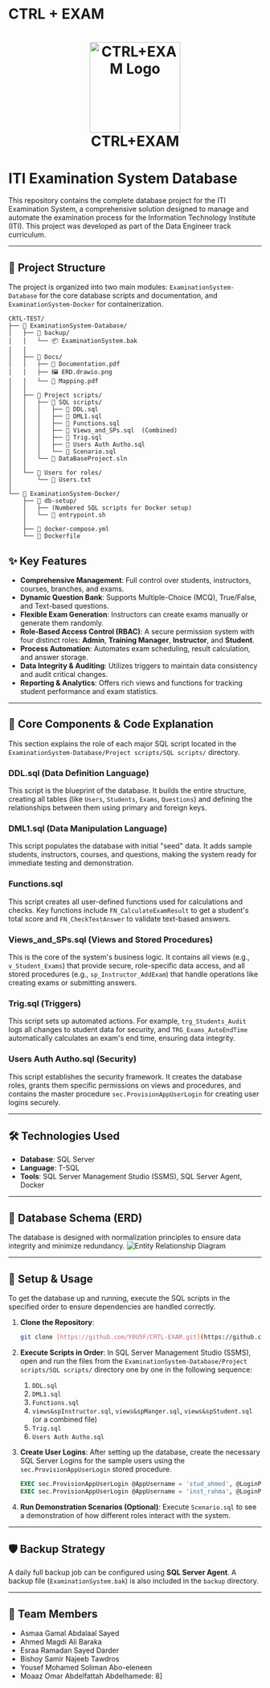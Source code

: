 # CTRL + EXAM
<h1 align="center">
  <img src="CTRL_EXAM.png" alt="CTRL+EXAM Logo" width="180"/>
  <br/>
  CTRL+EXAM
</h1>

# ITI Examination System Database

This repository contains the complete database project for the ITI Examination System, a comprehensive solution designed to manage and automate the examination process for the Information Technology Institute (ITI). This project was developed as part of the Data Engineer track curriculum.

---

## 📂 Project Structure

The project is organized into two main modules: `ExaminationSystem-Database` for the core database scripts and documentation, and `ExaminationSystem-Docker` for containerization.

```text
CRTL-TEST/
├── 📁 ExaminationSystem-Database/
│   ├── 📁 backup/
│   │   └── 📦 ExaminationSystem.bak
│   │
│   ├── 📁 Docs/
│   │   ├── 📄 Documentation.pdf
│   │   ├── 🖼️ ERD.drawio.png
│   │   └── 📄 Mapping.pdf
│   │
│   ├── 📁 Project scripts/
│   │   ├── 📁 SQL scripts/
│   │   │   ├── 📜 DDL.sql
│   │   │   ├── 📜 DML1.sql
│   │   │   ├── 📜 Functions.sql
│   │   │   ├── 📜 Views_and_SPs.sql  (Combined)
│   │   │   ├── 📜 Trig.sql
│   │   │   ├── 📜 Users Auth Autho.sql
│   │   │   └── 📜 Scenario.sql
│   │   └── 📄 DataBaseProject.sln
│   │
│   └── 📁 Users for roles/
│       └── 📄 Users.txt
│
└── 📁 ExaminationSystem-Docker/
    ├── 📁 db-setup/
    │   ├── (Numbered SQL scripts for Docker setup)
    │   └── 📜 entrypoint.sh
    │
    ├── 🐳 docker-compose.yml
    └── 🐳 Dockerfile
```


## ✨ Key Features

* **Comprehensive Management**: Full control over students, instructors, courses, branches, and exams.
* **Dynamic Question Bank**: Supports Multiple-Choice (MCQ), True/False, and Text-based questions.
* **Flexible Exam Generation**: Instructors can create exams manually or generate them randomly.
* **Role-Based Access Control (RBAC)**: A secure permission system with four distinct roles: **Admin**, **Training Manager**, **Instructor**, and **Student**.
* **Process Automation**: Automates exam scheduling, result calculation, and answer storage.
* **Data Integrity & Auditing**: Utilizes triggers to maintain data consistency and audit critical changes.
* **Reporting & Analytics**: Offers rich views and functions for tracking student performance and exam statistics.

---

## 🚀 Core Components & Code Explanation

This section explains the role of each major SQL script located in the `ExaminationSystem-Database/Project scripts/SQL scripts/` directory.

### DDL.sql (Data Definition Language)
This script is the blueprint of the database. It builds the entire structure, creating all tables (like `Users`, `Students`, `Exams`, `Questions`) and defining the relationships between them using primary and foreign keys.

### DML1.sql (Data Manipulation Language)
This script populates the database with initial "seed" data. It adds sample students, instructors, courses, and questions, making the system ready for immediate testing and demonstration.

### Functions.sql
This script creates all user-defined functions used for calculations and checks. Key functions include `FN_CalculateExamResult` to get a student's total score and `FN_CheckTextAnswer` to validate text-based answers.

### Views_and_SPs.sql (Views and Stored Procedures)
This is the core of the system's business logic. It contains all views (e.g., `v_Student_Exams`) that provide secure, role-specific data access, and all stored procedures (e.g., `sp_Instructor_AddExam`) that handle operations like creating exams or submitting answers.

### Trig.sql (Triggers)
This script sets up automated actions. For example, `trg_Students_Audit` logs all changes to student data for security, and `TRG_Exams_AutoEndTime` automatically calculates an exam's end time, ensuring data integrity.

### Users Auth Autho.sql (Security)
This script establishes the security framework. It creates the database roles, grants them specific permissions on views and procedures, and contains the master procedure `sec.ProvisionAppUserLogin` for creating user logins securely.

---

## 🛠️ Technologies Used

* **Database**: SQL Server
* **Language**: T-SQL
* **Tools**: SQL Server Management Studio (SSMS), SQL Server Agent, Docker

---

## 🎨 Database Schema (ERD)

The database is designed with normalization principles to ensure data integrity and minimize redundancy.
![Entity Relationship Diagram](ExaminationSystem-Database/Docs/ERD/ERD.drawio.png)


---

## 🔧 Setup & Usage

To get the database up and running, execute the SQL scripts in the specified order to ensure dependencies are handled correctly.

1.  **Clone the Repository**:
    ```bash
    git clone [https://github.com/Y0U5F/CRTL-EXAM.git](https://github.com/Y0U5F/CRTL-EXAM.git)
    ```

2.  **Execute Scripts in Order**:
    In SQL Server Management Studio (SSMS), open and run the files from the `ExaminationSystem-Database/Project scripts/SQL scripts/` directory one by one in the following sequence:
    1.  `DDL.sql`
    2.  `DML1.sql`
    3.  `Functions.sql`
    4.  `views&spInstructor.sql`, `views&spManger.sql`, `views&spStudent.sql` (or a combined file)
    5.  `Trig.sql`
    6.  `Users Auth Autho.sql`

3.  **Create User Logins**:
    After setting up the database, create the necessary SQL Server Logins for the sample users using the `sec.ProvisionAppUserLogin` stored procedure.
    ```sql
    EXEC sec.ProvisionAppUserLogin @AppUsername = 'stud_ahmed', @LoginPassword = 'stud123';
    EXEC sec.ProvisionAppUserLogin @AppUsername = 'inst_rahma', @LoginPassword = 'inst456';
    ```

4.  **Run Demonstration Scenarios (Optional)**:
    Execute `Scenario.sql` to see a demonstration of how different roles interact with the system.

---

## 🛡️ Backup Strategy

A daily full backup job can be configured using **SQL Server Agent**. A backup file (`ExaminationSystem.bak`) is also included in the `backup` directory.

---

## 👥 Team Members

* Asmaa Gamal Abdalaal Sayed
* Ahmed Magdi Ali Baraka
* Esraa Ramadan Sayed Darder
* Bishoy Samir Najeeb Tawdros
* Yousef Mohamed Soliman Abo-eleneen
* Moaaz Omar Abdelfattah Abdelhamede: 8]
